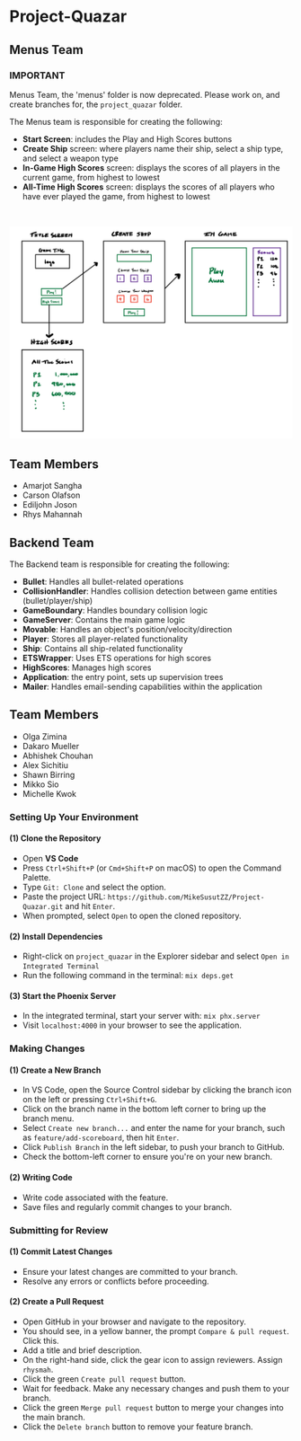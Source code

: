# Project-Quazar

## Menus Team

### IMPORTANT
Menus Team, the 'menus' folder is now deprecated. Please work on, and create branches for, the `project_quazar` folder.

The Menus team is responsible for creating the following:

- **Start Screen**: includes the Play and High Scores buttons
- **Create Ship** screen: where players name their ship, select a ship type, and select a weapon type
- **In-Game High Scores** screen: displays the scores of all players in the current game, from highest to lowest
- **All-Time High Scores** screen: displays the scores of all players who have ever played the game, from highest to lowest

<br>

![Menus Team Screenshot](image.png "Menus Team Screenshot")

## Team Members

- Amarjot Sangha
- Carson Olafson
- Ediljohn Joson
- Rhys Mahannah

## Backend Team

The Backend team is responsible for creating the following:

- **Bullet**: Handles all bullet-related operations
- **CollisionHandler**: Handles collision detection between game entities (bullet/player/ship)
- **GameBoundary**: Handles boundary collision logic
- **GameServer**: Contains the main game logic
- **Movable**: Handles an object's position/velocity/direction
- **Player**: Stores all player-related functionality
- **Ship**: Contains all ship-related functionality
- **ETSWrapper**: Uses ETS operations for high scores
- **HighScores**: Manages high scores
- **Application**: the entry point, sets up supervision trees
- **Mailer**: Handles email-sending capabilities within the application

## Team Members
- Olga Zimina
- Dakaro Mueller
- Abhishek Chouhan
- Alex Sichitiu
- Shawn Birring
- Mikko Sio
- Michelle Kwok

### Setting Up Your Environment

#### (1) Clone the Repository

- Open **VS Code**
- Press `Ctrl+Shift+P` (or `Cmd+Shift+P` on macOS) to open the Command Palette.
- Type `Git: Clone` and select the option.
- Paste the project URL: `https://github.com/MikeSusutZZ/Project-Quazar.git` and hit `Enter`.
- When prompted, select `Open` to open the cloned repository.

#### (2) Install Dependencies

- Right-click on `project_quazar` in the Explorer sidebar and select `Open in Integrated Terminal`
- Run the following command in the terminal: `mix deps.get`

#### (3) Start the Phoenix Server

- In the integrated terminal, start your server with: `mix phx.server`
- Visit `localhost:4000` in your browser to see the application.

### Making Changes

#### (1) Create a New Branch

- In VS Code, open the Source Control sidebar by clicking the branch icon on the left or pressing `Ctrl+Shift+G`.
- Click on the branch name in the bottom left corner to bring up the branch menu.
- Select `Create new branch...` and enter the name for your branch, such as `feature/add-scoreboard`, then hit `Enter`.
- Click `Publish Branch` in the left sidebar, to push your branch to GitHub.
- Check the bottom-left corner to ensure you're on your new branch.

#### (2) Writing Code

- Write code associated with the feature.
- Save files and regularly commit changes to your branch.

### Submitting for Review

#### (1) Commit Latest Changes

- Ensure your latest changes are committed to your branch.
- Resolve any errors or conflicts before proceeding.

#### (2) Create a Pull Request

- Open GitHub in your browser and navigate to the repository.
- You should see, in a yellow banner, the prompt `Compare & pull request`. Click this.
- Add a title and brief description.
- On the right-hand side, click the gear icon to assign reviewers. Assign `rhysmah`.
- Click the green `Create pull request` button.
- Wait for feedback. Make any necessary changes and push them to your branch.
- Click the green `Merge pull request` button to merge your changes into the main branch.
- Click the `Delete branch` button to remove your feature branch.

